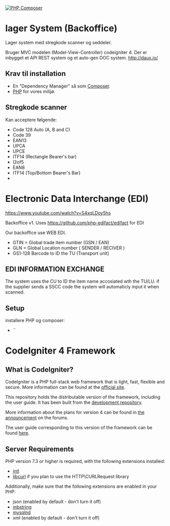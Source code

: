[![PHP Composer](https://github.com/tacaly/backoffice/actions/workflows/php.yml/badge.svg)](https://github.com/tacaly/backoffice/actions/workflows/php.yml)

# lager System (Backoffice)
Lager system med stregkode scanner og seddeler.

Bruger MVC modelen (Model-View-Controller) codeigniter 4.
Der er inbygget et API REST system og et auto-gen DOC system. http://daux.io/

## Krav til installation

 - En "Dependency Manager" så som [Composer](https://getcomposer.org/download//).
 - [PHP](https://www.php.net/downloads) for vores milijø.

## Stregkode scanner

Kan acceptere følgende:
- Code 128 Auto (A, B and C)
- Code 39
- EAN13
- UPCA
- UPCE
- ITF14 (Rectangle Bearer's bar)
- I2of5
- EAN8
- ITF14 (Top/Bottom Bearer's Bar)
- 
#  Electronic Data Interchange (EDI) 
https://www.youtube.com/watch?v=S4xqLDoy5hs

Backoffice v1. Uses https://github.com/php-edifact/edifact for EDI 

Our backoffice use WEB EDI.

- GTIN = Global trade item number (GSN / EAN)
- GLN = Global Location number ( SENDER / RECIVER )
- GS1-128 Barcode to ID the TU (Transport unit)

## EDI INFORMATION EXCHANGE

The system uses the CU to ID the item name accosiated wth the TU/LU.
if the supplier sends a SSCC code the system will automaticly input it when scanned.

## Setup

installere PHP og composer:
 - ``



# CodeIgniter 4 Framework

## What is CodeIgniter?

CodeIgniter is a PHP full-stack web framework that is light, fast, flexible and secure.
More information can be found at the [official site](http://codeigniter.com).

This repository holds the distributable version of the framework,
including the user guide. It has been built from the
[development repository](https://github.com/codeigniter4/CodeIgniter4).

More information about the plans for version 4 can be found in [the announcement](http://forum.codeigniter.com/thread-62615.html) on the forums.

The user guide corresponding to this version of the framework can be found
[here](https://codeigniter4.github.io/userguide/).

## Server Requirements

PHP version 7.3 or higher is required, with the following extensions installed:

- [intl](http://php.net/manual/en/intl.requirements.php)
- [libcurl](http://php.net/manual/en/curl.requirements.php) if you plan to use the HTTP\CURLRequest library

Additionally, make sure that the following extensions are enabled in your PHP:

- json (enabled by default - don't turn it off)
- [mbstring](http://php.net/manual/en/mbstring.installation.php)
- [mysqlnd](http://php.net/manual/en/mysqlnd.install.php)
- xml (enabled by default - don't turn it off)
